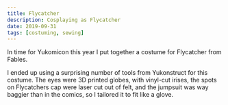 ```yaml
---
title: Flycatcher
description: Cosplaying as Flycatcher
date: 2019-09-31
tags: [costuming, sewing]
---
```

In time for Yukomicon this year I put together a costume for Flycatcher from Fables.

I ended up using a surprising number of tools from Yukonstruct for this costume. The eyes were 3D printed globes, with vinyl-cut irises, the spots on Flycatchers cap were laser cut out of felt, and the jumpsuit was way baggier than in the comics, so I tailored it to fit like a glove.